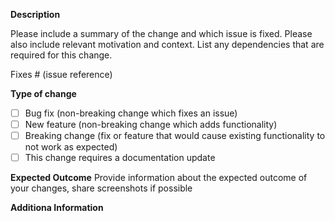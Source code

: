 **Description**

Please include a summary of the change and which issue is fixed. Please also include relevant motivation and context. List any dependencies that are required for this change.

Fixes # (issue reference)

**Type of change**

- [ ] Bug fix (non-breaking change which fixes an issue)
- [ ] New feature (non-breaking change which adds functionality)
- [ ] Breaking change (fix or feature that would cause existing functionality to not work as expected)
- [ ] This change requires a documentation update

**Expected Outcome**
Provide information about the expected outcome of your changes, share screenshots if possible

**Additiona Information**

